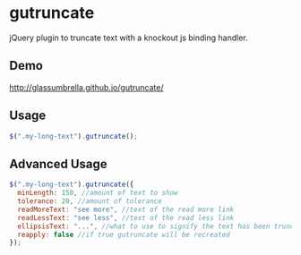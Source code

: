 gutruncate
==========

jQuery plugin to truncate text with a knockout js binding handler.

## Demo
http://glassumbrella.github.io/gutruncate/


## Usage

```javascript
$(".my-long-text").gutruncate();
```

## Advanced Usage

```javascript
$(".my-long-text").gutruncate({
  minLength: 150, //amount of text to show
  tolerance: 20, //amount of tolerance
  readMoreText: "see more", //text of the read more link
  readLessText: "see less", //text of the read less link
  ellipsisText: "...", //what to use to signify the text has been truncated
  reapply: false //if true gutruncate will be recreated
});
```
